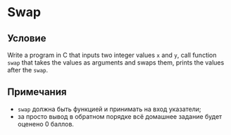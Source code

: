 # Swap

## Условие

Write a program in C that inputs two integer values `x` and `y`, call function `swap` that takes the values as arguments and swaps them, prints the values after the `swap`.

## Примечания

- `swap` должна быть функцией и принимать на вход указатели;
- за просто вывод в обратном порядке всё домашнее задание будет оценено $0$&nbsp;баллов.